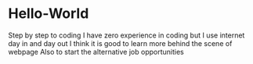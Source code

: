 # Hello-World
Step by step to coding
I have zero experience in coding but I use internet day in and day out
I think it is good to learn more behind the scene of webpage
Also to start the alternative job opportunities
